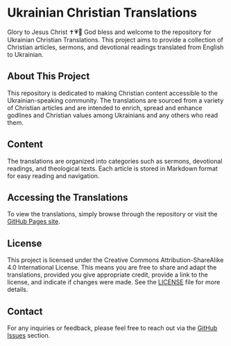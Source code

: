 # Ukrainian Christian Translations

Glory to Jesus Christ ✝️💗🙏 God bless and welcome to the repository for Ukrainian Christian Translations. This project aims to provide a collection of Christian articles, sermons, and devotional readings translated from English to Ukrainian.

## About This Project

This repository is dedicated to making Christian content accessible to the Ukrainian-speaking community. The translations are sourced from a variety of Christian articles and are intended to enrich, spread and enhance godlines and Christian values among Ukrainians and any others who read them.

## Content

The translations are organized into categories such as sermons, devotional readings, and theological texts. Each article is stored in Markdown format for easy reading and navigation.

## Accessing the Translations

To view the translations, simply browse through the repository or visit the [GitHub Pages site](#).

## License

This project is licensed under the Creative Commons Attribution-ShareAlike 4.0 International License. This means you are free to share and adapt the translations, provided you give appropriate credit, provide a link to the license, and indicate if changes were made. See the [LICENSE](LICENSE) file for more details.

## Contact

For any inquiries or feedback, please feel free to reach out via the [GitHub Issues](https://github.com/seesmof/Christian-Ukrainian-Articles/issues) section.
